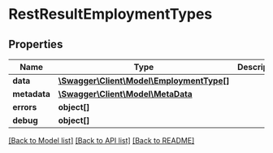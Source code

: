 # RestResultEmploymentTypes

## Properties

 Name         | Type                                                            | Description | Notes      
--------------|-----------------------------------------------------------------|-------------|------------
 **data**     | [**\Swagger\Client\Model\EmploymentType[]**](EmploymentType.md) |             | [optional] 
 **metadata** | [**\Swagger\Client\Model\MetaData**](MetaData.md)               |             | [optional] 
 **errors**   | **object[]**                                                    |             | [optional] 
 **debug**    | **object[]**                                                    |             | [optional] 

[[Back to Model list]](../README.md#documentation-for-models) [[Back to API list]](../README.md#documentation-for-api-endpoints) [[Back to README]](../README.md)


